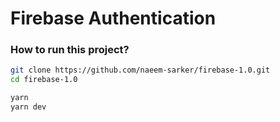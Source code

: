 # Firebase Authentication

### How to run this project?
```sh
git clone https://github.com/naeem-sarker/firebase-1.0.git
cd firebase-1.0

yarn
yarn dev
```
